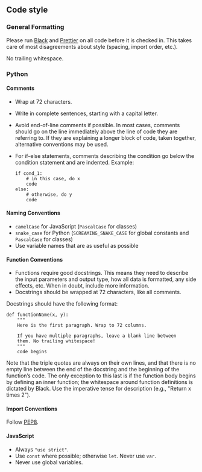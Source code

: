 ## Code style

### General Formatting
Please run [Black](https://github.com/ambv/black) and
[Prettier](https://prettier.io/) on all code before it is checked in.
This takes care of most disagreements about style (spacing, import
order, etc.).

No trailing whitespace.

### Python
#### Comments
- Wrap at 72 characters.
- Write in complete sentences, starting with a capital letter.
- Avoid end-of-line comments if possible. In most cases, comments
  should go on the line immediately above the line of code they are
  referring to. If they are explaining a longer block of code, taken
  together, alternative conventions may be used.
- For if-else statements, comments describing the condition go below
  the condition statement and are indented. Example:

      if cond_1:
          # in this case, do x
          code
      else:
          # otherwise, do y
          code

#### Naming Conventions
- `camelCase` for JavaScript (`PascalCase` for classes)
- `snake_case` for Python (`SCREAMING_SNAKE_CASE` for global constants
  and `PascalCase` for classes)
- Use variable names that are as useful as possible

#### Function Conventions
- Functions require good docstrings. This means they need to describe
  the input parameters and output type, how all data is formatted, any
  side effects, etc. When in doubt, include more information.
- Docstrings should be wrapped at 72 characters, like all comments.

Docstrings should have the following format:

    def functionName(x, y):
        """
        Here is the first paragraph. Wrap to 72 columns.

        If you have multiple paragraphs, leave a blank line between
        them. No trailing whitespace!
        """
        code begins

Note that the triple quotes are always on their own lines, and that
there is no empty line between the end of the docstring and the
beginning of the function’s code. The only exception to this last is if
the function body begins by defining an inner function; the whitespace
around function definitions is dictated by Black. Use the imperative
tense for description (e.g., "Return x times 2").

#### Import Conventions
Follow [PEP8](https://www.python.org/dev/peps/pep-0008/#imports).

#### JavaScript

- Always `"use strict"`.
- Use `const` where possible; otherwise `let`. Never use `var`.
- Never use global variables.
